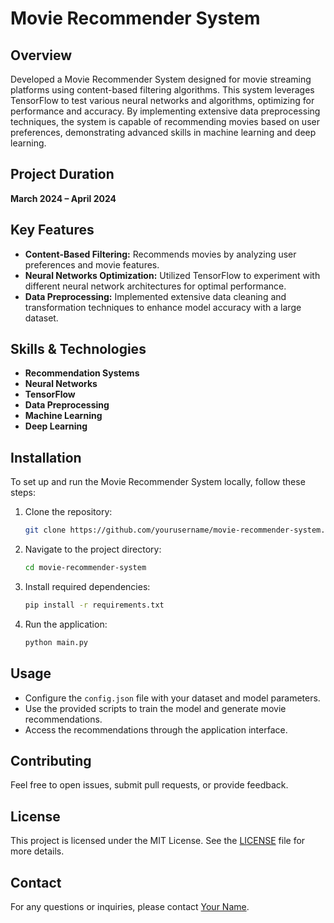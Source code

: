 # Movie Recommender System

## Overview

Developed a Movie Recommender System designed for movie streaming platforms using content-based filtering algorithms. This system leverages TensorFlow to test various neural networks and algorithms, optimizing for performance and accuracy. By implementing extensive data preprocessing techniques, the system is capable of recommending movies based on user preferences, demonstrating advanced skills in machine learning and deep learning.

## Project Duration

**March 2024 – April 2024**

## Key Features

- **Content-Based Filtering:** Recommends movies by analyzing user preferences and movie features.
- **Neural Networks Optimization:** Utilized TensorFlow to experiment with different neural network architectures for optimal performance.
- **Data Preprocessing:** Implemented extensive data cleaning and transformation techniques to enhance model accuracy with a large dataset.

## Skills & Technologies

- **Recommendation Systems**
- **Neural Networks**
- **TensorFlow**
- **Data Preprocessing**
- **Machine Learning**
- **Deep Learning**

## Installation

To set up and run the Movie Recommender System locally, follow these steps:

1. Clone the repository:
    ```bash
    git clone https://github.com/yourusername/movie-recommender-system.git
    ```

2. Navigate to the project directory:
    ```bash
    cd movie-recommender-system
    ```

3. Install required dependencies:
    ```bash
    pip install -r requirements.txt
    ```

4. Run the application:
    ```bash
    python main.py
    ```

## Usage

- Configure the `config.json` file with your dataset and model parameters.
- Use the provided scripts to train the model and generate movie recommendations.
- Access the recommendations through the application interface.

## Contributing

Feel free to open issues, submit pull requests, or provide feedback.

## License

This project is licensed under the MIT License. See the [LICENSE](LICENSE) file for more details.

## Contact

For any questions or inquiries, please contact [Your Name](mailto:your.email@example.com).

